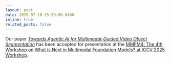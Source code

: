 ```yaml
---
layout: post
date: 2025-07-10 15:59:00-0400
inline: true
related_posts: false
---
```


Our paper <a href="https://arxiv.org/abs/2508.10572" target="_blank"><em>Towards Agentic AI for Multimodal-Guided Video Object Segmentation</em></a> has been accepted for presentation at the <a href="https://sites.google.com/view/mmfm4thworkshop/home" target="_blank">MMFM4: The 4th Workshop on What is Next in Multimodal Foundation Models? at ICCV 2025 Workshop</a>.
